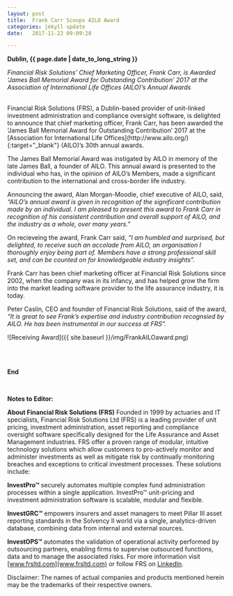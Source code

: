 ```yaml
---
layout: post
title:  Frank Carr Scoops AILO Award
categories: jekyll update
date:   2017-11-22 09:09:28

---
```


**Dublin, {{ page.date | date_to_long_string }}** 

*Financial Risk Solutions’ Chief Marketing Officer, Frank Carr, is Awarded ‘James Ball Memorial Award for Outstanding Contribution’ 2017 at the Association of International Life Offices (AILO)’s Annual Awards*



<br>
Financial Risk Solutions (FRS), a Dublin-based provider of unit-linked investment administration and compliance oversight software, is delighted to announce that chief marketing officer, Frank Carr, has been awarded the ‘James Ball Memorial Award for Outstanding Contribution’ 2017 at the [Association for International Life Offices](http://www.ailo.org/){:target="_blank"} (AILO)’s 30th annual awards.  

The James Ball Memorial Award was instigated by AILO in memory of the late James Ball, a founder of AILO.  This annual award is presented to the individual who has, in the opinion of AILO’s Members, made a significant contribution to the international and cross-border life industry.

Announcing the award, Alan Morgan-Moodie, chief executive of AILO, said, *“AILO’s annual award is given in recognition of the significant contribution made by an individual. I am pleased to present this award to Frank Carr in recognition of his consistent contribution and overall support of AILO, and the industry as a whole, over many years.”*

On recieveing the award, Frank Carr said, *“I am humbled and surprised, but delighted, to receive such an accolade from AILO, an organisation I thoroughly enjoy being part of.  Members have a strong professional skill set, and can be counted on for knowledgeable industry insights”.*

Frank Carr has been chief marketing officer at Financial Risk Solutions since 2002, when the company was in its infancy, and has helped grow the firm into the market leading software provider to the life assurance industry, it is today.  

Peter Caslin, CEO and founder of Financial Risk Solutions, said of the award, *“It is great to see Frank’s expertise and industry contribution recognsied by AILO. He has been instrumental in our success at FRS”.*

![Receiving Award]({{ site.baseurl }}/img/FrankAILOaward.png) <br><br>

<br>



**End**

<br>

**Notes to Editor:**


**About Financial Risk Solutions (FRS)**
Founded in 1999 by actuaries and IT specialists, Financial Risk Solutions Ltd (FRS) is a leading provider of unit pricing, investment administration, asset reporting and compliance oversight software specifically designed for the Life Assurance and Asset Management industries. 
FRS offer a proven range of modular, intuitive technology solutions which allow customers to pro-actively monitor and administer investments as well as mitigate risk by continually monitoring breaches and exceptions to critical investment processes. These solutions include:

**InvestPro™** securely automates multiple complex fund administration processes within a single application. InvestPro™ unit-pricing and investment administration software is scalable, modular and flexible. 

**InvestGRC™** empowers insurers and asset managers to meet Pillar III asset reporting standards in the Solvency II world via a single, analytics-driven database, combining data from internal and external sources. 

**InvestOPS™** automates the validation of operational activity performed by outsourcing partners, enabling firms to supervise outsourced functions, data and to manage the associated risks. 
For more information visit [www.frsltd.com](www.frsltd.com) or follow FRS on [LinkedIn](https://www.linkedin.com/company/frs-ltd).


Disclaimer: The names of actual companies and products mentioned herein may be the trademarks of their respective owners.  

